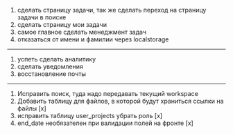 
1. сделать страницу задачи, так же сделать переход на страницу задачи в поиске
2. сделать страницу мои задачи
3. самое главное сделать менеджмент задач
4. отказаться от имени и фамилии через localstorage

---

1. успеть сделать аналитику
2. сделать уведомления
3. восстановление почты

---

1. Исправить поиск, туда надо передавать текущий workspace
2. Добавить таблицу для файлов, в которой будут храниться ссылки на файлы [x]
3. исправить таблицу user_projects убрать роль [x]
4. end_date необязателен при валидации полей на фронте [x]
